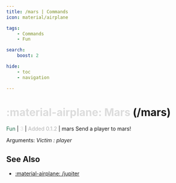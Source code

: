 ```yaml
---
title: /mars | Commands
icon: material/airplane

tags:
    - Commands
    - Fun

search:
    boost: 2

hide:
    - toc
    - navigation

---
```

# <p style="color: rgb(220,220,220); display: inline;">:material-airplane: Mars</p> (/mars)
<div style="display:inline;">
<p style="color: #216E4E; display: inline;">Fun</p> | <p style="color: rgb(220,220,220); display: inline;">3</p> | <p style="color: rgb(180,180,180); display: inline;"> Added 0.1.2</p> | mars
</div>
Send a player to mars!

Arguments: _Victim : player_

## See Also
* [:material-airplane: /jupiter](/Commands/specifics/jupter/)